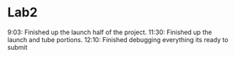 # Lab2
9:03: Finished up the launch half of the project.
11:30: Finished up the launch and tube portions.
12:10: Finished debugging everything its ready to submit
